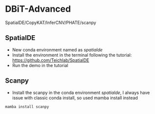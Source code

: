 # DBiT-Advanced
SpatialDE/CopyKAT/InferCNV/PHATE/scanpy


## SpatialDE
- New conda environment named as _spatialde_
- Install the environment in the terminal following the tutorial: https://github.com/Teichlab/SpatialDE
- Run the demo in the tutorial


## Scanpy
- Install the scanpy in the conda environment _spatialde_, I always have issue with classic conda install, so used mamba install instead
```
mamba install scanpy
```
